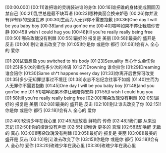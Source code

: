 [00:00.000]
[00:11]谁把谁的灵魂装进谁的身体
[00:16]谁把谁的身体变成囹圄囚禁自己
[00:21]乱世总是最不缺耳语
[00:23]哪种美丽会换来妒忌
[00:26]你并没有罪有罪的是这世界
[00:30]生而为人无罪你不需要抱歉
[00:36]One day I will be you baby boy
[00:38]and you gon'be me
[00:40]喧哗如果不停让我陪你安静
[00:45]I wish I could hug you
[00:48]till you're really really being free
[00:50]!哪朵玫瑰没有荆棘
[00:55]!最好的 报复是 美丽
[00:58]!最美的 盛开是 反击
[01:00]!别让谁去改变了你
[01:05]!你是你 或是你 都行
[01:08]!会有人 全心的 爱你

[01:20]试着想像 you switched to his body
[01:23]Sexuality 当心什么会伤你
[01:25]多少次的重伤多少次的冷语
[01:27]Drowning 谁会拉你
[01:29]Dreaming 谁会陪你
[01:30]Same sh*t happens every day
[01:33]你离开后世界可改变
[01:35]多少无知罪愆事过不境迁
[01:38]永志不忘纪念往事不如烟
[01:40]生而为人无罪你不需要抱歉
[01:45]One day I will be you baby boy
[01:48]and you gon'be me
[01:51]喧哗如果不停让我陪你安静
[01:55]I wish I could hug you
[01:58]till you're really really being free
[02:00]!哪朵玫瑰没有荆棘
[02:05]!最好的 报复是 美丽
[02:08]!最美的 盛开是 反击
[02:10]!别让谁去改变了你
[02:15]!你是你 或是你 都行
[02:18]!会有人 全心的 爱你

[02:40]!玫瑰少年在我心里
[02:45]!绽放着 鲜艳的 传奇
[02:48]!我们都 从来没 忘记
[02:50]!你的控诉没有声音
[02:55]!却倾诉 更多的 真理
[02:58]!却唤醒 无数的 真心
[03:00]!哪朵玫瑰没有荆棘
[03:05]!最好的 报复是 美丽
[03:08]!最美的 盛开是 反击
[03:10]!别让谁去改变了你
[03:15]!你是你 或是你 都行
[03:18]!会有人 全心的 爱你
[03:20]玫瑰少年在我心里
[03:30]玫瑰少年在我心里